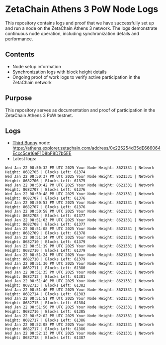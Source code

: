 # ZetaChain Athens 3 PoW Node Logs
This repository contains logs and proof that we have successfully set up and run a node on the ZetaChain Athens 3 network. The logs demonstrate continuous node operation, including synchronization details and performance.

## Contents
- Node setup information
- Synchronization logs with block height details
- Ongoing proof of work logs to verify active participation in the ZetaChain network

## Purpose
This repository serves as documentation and proof of participation in the ZetaChain Athens 3 PoW testnet.

## Logs

- [Third Bunny](https://thirdbunny.xyz/) node: https://athens.explorer.zetachain.com/address/0x225254d35dE666064Eccc5ce16eF1D8bF8D7b5EE
- Latest logs:
```
Wed Jan 22 08:50:32 PM UTC 2025 Your Node Height: 8621331 | Network Height: 8682705 | Blocks Left: 61374
Wed Jan 22 08:50:37 PM UTC 2025 Your Node Height: 8621331 | Network Height: 8682706 | Blocks Left: 61375
Wed Jan 22 08:50:42 PM UTC 2025 Your Node Height: 8621331 | Network Height: 8682707 | Blocks Left: 61376
Wed Jan 22 08:50:48 PM UTC 2025 Your Node Height: 8621331 | Network Height: 8682707 | Blocks Left: 61376
Wed Jan 22 08:50:53 PM UTC 2025 Your Node Height: 8621331 | Network Height: 8682707 | Blocks Left: 61376
Wed Jan 22 08:50:58 PM UTC 2025 Your Node Height: 8621331 | Network Height: 8682708 | Blocks Left: 61377
Wed Jan 22 08:51:03 PM UTC 2025 Your Node Height: 8621331 | Network Height: 8682708 | Blocks Left: 61377
Wed Jan 22 08:51:08 PM UTC 2025 Your Node Height: 8621331 | Network Height: 8682709 | Blocks Left: 61378
Wed Jan 22 08:51:14 PM UTC 2025 Your Node Height: 8621331 | Network Height: 8682710 | Blocks Left: 61379
Wed Jan 22 08:51:19 PM UTC 2025 Your Node Height: 8621331 | Network Height: 8682710 | Blocks Left: 61379
Wed Jan 22 08:51:24 PM UTC 2025 Your Node Height: 8621331 | Network Height: 8682710 | Blocks Left: 61379
Wed Jan 22 08:51:30 PM UTC 2025 Your Node Height: 8621331 | Network Height: 8682711 | Blocks Left: 61380
Wed Jan 22 08:51:35 PM UTC 2025 Your Node Height: 8621331 | Network Height: 8682712 | Blocks Left: 61381
Wed Jan 22 08:51:40 PM UTC 2025 Your Node Height: 8621331 | Network Height: 8682713 | Blocks Left: 61382
Wed Jan 22 08:51:46 PM UTC 2025 Your Node Height: 8621331 | Network Height: 8682714 | Blocks Left: 61383
Wed Jan 22 08:51:51 PM UTC 2025 Your Node Height: 8621331 | Network Height: 8682715 | Blocks Left: 61384
Wed Jan 22 08:51:56 PM UTC 2025 Your Node Height: 8621331 | Network Height: 8682716 | Blocks Left: 61385
Wed Jan 22 08:52:02 PM UTC 2025 Your Node Height: 8621331 | Network Height: 8682717 | Blocks Left: 61386
Wed Jan 22 08:52:08 PM UTC 2025 Your Node Height: 8621331 | Network Height: 8682717 | Blocks Left: 61386
Wed Jan 22 08:52:13 PM UTC 2025 Your Node Height: 8621331 | Network Height: 8682718 | Blocks Left: 61387
```
